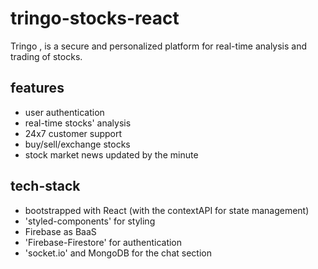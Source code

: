 # tringo-stocks-react
Tringo , is a secure and personalized platform for real-time analysis and trading of stocks.

## features
- user authentication
- real-time stocks' analysis  
- 24x7 customer support
- buy/sell/exchange stocks
- stock market news updated by the minute

## tech-stack
- bootstrapped with React (with the contextAPI for state management)
- 'styled-components' for styling
- Firebase as BaaS
- 'Firebase-Firestore' for authentication
- 'socket.io' and MongoDB for the chat section 